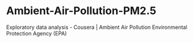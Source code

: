 # Ambient-Air-Pollution-PM2.5
Exploratory data analysis - Cousera | Ambient Air Pollution Environmental Protection Agency (EPA)
